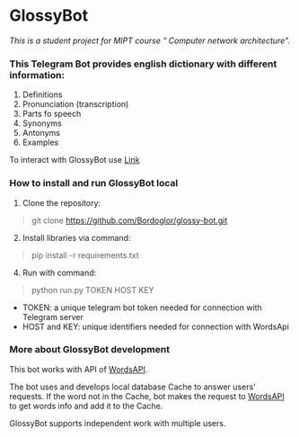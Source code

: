 # GlossyBot
*This is a student project for MIPT course "
Computer network architecture".*

### This Telegram Bot provides english dictionary with different information:

1. Definitions 
2. Pronunciation (transcription)
3. Parts fo speech
4. Synonyms
5. Antonyms 
6. Examples 

To interact with GlossyBot use [Link](https://t.me/NandCBot)

### How to install and run GlossyBot local

1. Clone the repository:
>git clone https://github.com/Bordoglor/glossy-bot.git
2. Install libraries via command:
>pip install -r requirements.txt
4. Run with command:
>python run.py TOKEN HOST KEY
   - TOKEN: a unique telegram bot token needed for connection with Telegram server
   - HOST and KEY: unique identifiers needed for connection with WordsApi

### More about GlossyBot development

This bot works with API of [WordsAPI](https://www.wordsapi.com/).

The bot uses and develops local database Cache to answer users' requests.
If the word not in the Cache, bot makes the request to [WordsAPI](https://www.wordsapi.com/) to get words info and add it to the Cache.

GlossyBot supports independent work with multiple users.
